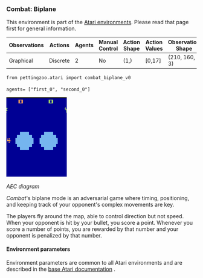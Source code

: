 
### Combat: Biplane

This environment is part of the [Atari environments](../atari.md). Please read that page first for general information.

| Observations | Actions | Agents  | Manual Control | Action Shape | Action Values | Observation Shape | Observation Values | Num States |
|--------------|---------|---------|----------------|--------------|---------------|-------------------|--------------------|------------|
| Graphical    | Discrete  | 2 | No      | (1,)    | [0,17]         | (210, 160, 3)         | (0,255)            | ?          |

`from pettingzoo.atari import combat_biplane_v0`

`agents= ["first_0", "second_0"]`

![combat_biplane gif](atari_combat_biplane.gif)

*AEC diagram*


*Combat*'s biplane mode is an adversarial game where timing,
positioning, and keeping track of your opponent's complex
movements are key.

The players fly around the map, able to control direction
but not speed. When your opponent is hit by your bullet,
you score a point.
Whenever you score a number of points, you are rewarded by
that number and your opponent is penalized by that number.


#### Environment parameters

Environment parameters are common to all Atari environments and are described in the [base Atari documentation](../atari.md) .

